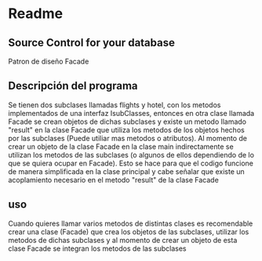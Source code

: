 # Readme
## Source Control for your database

Patron de diseño Facade 

## Descripción del programa
Se tienen dos subclases llamadas flights y hotel, con los metodos implementados de una interfaz IsubClasses, entonces en otra clase llamada Facade se crean objetos de dichas subclases y existe un metodo llamado "result" en la clase Facade que utiliza los metodos de los objetos hechos por las subclases (Puede utiliar mas metodos o atributos). Al momento de crear un objeto de la clase Facade en la clase main indirectamente se utilizan los metodos de las subclases (o algunos de ellos dependiendo de lo que se quiera ocupar en Facade). Esto se hace para que el codigo funcione de manera simplificada en la clase principal y cabe señalar que existe un acoplamiento necesario en el metodo "result" de la clase Facade

## uso
Cuando quieres llamar varios metodos de distintas clases es recomendable crear una clase (Facade) que crea los objetos de las subclases, utilizar los metodos de dichas subclases y al momento de crear un objeto de esta clase Facade se integran los metodos de las subclases

